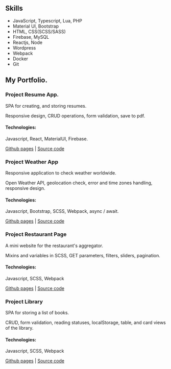## Skills
- JavaScript, Typescript, Lua, PHP
- Material UI, Bootstrap
- HTML, CSS(SCSS/SASS)
- Firebase, MySQL
- Reactjs, Node
- Wordpress
- Webpack
- Docker
- Git

## My Portfolio.

### Project Resume App.
SPA for creating, and storing resumes. 

Responsive design, CRUD operations, form validation, save to pdf.

#### Technologies:
Javascript, React, MaterialUI, Firebase.

[Github pages](https://ocnm.github.io/sb-cvapp/) | [Source code](https://github.com/ocnm/sb-cvapp)

### Project Weather App
Responsive application to check weather worldwide.

Open Weather API, geolocation check, error and time zones handling, responsive design.

#### Technologies:
Javascript, Bootstrap, SCSS, Webpack, async / await.

[Github pages](https://ocnm.github.io/sb-weather/) | [Source code](https://github.com/ocnm/sb-weather/)

### Project Restaurant Page
A mini website for the restaurant's aggregator.

Mixins and variables in SCSS, GET parameters, filters, sliders, pagination.

#### Technologies:
Javascript, SCSS, Webpack

[Github pages](https://ocnm.github.io/sb-restaurant/) | [Source code](https://github.com/ocnm/sb-restaurant/)

### Project Library
SPA for storing a list of books.

CRUD, form validation, reading statuses, localStorage, table, and card views of the library.

#### Technologies:
Javascript, SCSS, Webpack

[Github pages](https://ocnm.github.io/sb-library/) | [Source code](https://github.com/ocnm/sb-library/)
